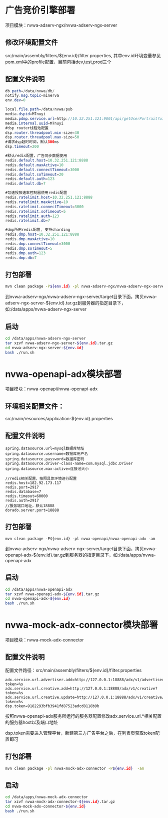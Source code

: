 # 广告竞价引擎部署
项目模块：nvwa-adserv-ngx/nvwa-adserv-ngx-server
## 修改环境配置文件
src/main/assembly/filters/${env.id}/filter.properties, 其中env.id环境变量参见pom.xml中的profile配置，目前包括dev,test,prod三个

## 配置文件说明  
```java  
db.path=/data/nvwa/db/
notify.msg.topic=minerva
env.dev=0

local.file.path=/data/nvwa/pub
media.dspid=M7nuyi
media.pdmp.service.url=http://10.32.251.121:9001/api/getUserPortrait?uid=
media.internal.uuid=M7nuyi
#dsp router线程池配置
dsp.router.threadpool.min-size=30
dsp.router.threadpool.max-size=50
#请求dsp超时时间，默认300ms
dsp.timeout=200

#默认redis配置，广告同步数据使用
redis.default.host=10.32.251.121:8888
redis.default.maxActive=10	
redis.default.connectTimeout=3000
redis.default.soTimeout=20
redis.default.auth=123
redis.default.db=7

#匀速投放速率控制器使用redis配置
redis.ratelimit.host=10.32.251.121:8888
redis.ratelimit.maxActive=10
redis.ratelimit.connectTimeout=3000
redis.ratelimit.soTimeout=5
redis.ratelimit.auth=123
redis.ratelimit.db=7

#dmp所用redis配置, 支持sharding
redis.dmp.host=10.32.251.121:8888
redis.dmp.maxActive=10
redis.dmp.connectTimeout=3000
redis.dmp.soTimeout=5
redis.dmp.auth=123
redis.dmp.db=7
```

## 打包部署  
```bash
mvn clean package -P${env.id} -pl nvwa-adserv-ngx/nvwa-adserv-ngx-server -am  
```

到nvwa-adserv-ngx/nvwa-adserv-ngx-server/target目录下面，拷贝nvwa-adserv-ngx-server-${env.id}.tar.gz到服务器的指定目录下，如:/data/apps/nvwa-adserv-ngx-server

## 启动

```bash
cd /data/apps/nvwa-adserv-ngx-server  
tar xzvf nvwa-adserv-ngx-server-${env.id}.tar.gz  
cd nvwa-adserv-ngx-server-${env.id}
bash ./run.sh

```

# nvwa-openapi-adx模块部署
项目模块：nvwa-openapi/nvwa-openapi-adx  
## 环境相关配置文件：  
src/main/resources/application-${env.id}.properties  

## 配置文件说明  

``` 
spring.datasource.url=mysql数据库地址  
spring.datasource.username=数据库用户名    
spring.datasource.password=数据库密码  
spring.datasource.driver-class-name=com.mysql.jdbc.Driver
spring.datasource.max-active=连接池大小      

//redis相关配置，按照具体环境进行配置    
redis.host=182.92.173.117  
redis.port=2917  
redis.database=7  
redis.timeout=60000  
redis.auth=2917  
//服务端口地址，默认18888  
dorado.server.port=18888
```  

## 打包部署  

```
mvn clean package -P${env.id} -pl nvwa-openapi/nvwa-openapi-adx -am   
```
到nvwa-adserv-ngx/nvwa-adserv-ngx-server/target目录下面，拷贝nvwa-openapi-adx-${env.id}.tar.gz到服务器的指定目录下，如:/data/apps/nvwa-openapi-adx

## 启动  

```bash
cd /data/apps/nvwa-openapi-adx  
tar xzvf nvwa-openapi-adx-${env.id}.tar.gz  
cd nvwa-openapi-adx-${env.id}  
bash ./run.sh 
``` 

# nvwa-mock-adx-connector模块部署
项目模块：nvwa-mock-adx-connector

## 配置文件说明
配置文件路径：src/main/assembly/filters/${env.id}/filter.properties  

```
adx.service.url.advertiser.add=http://127.0.0.1:18888/adx/v1/advertiser?token=%s  
adx.service.url.creative.add=http://127.0.0.1:18888/adx/v1/creative?token=%s  
adx.service.url.creative.update=http://127.0.0.1:18888/adx/v1/creative/update?token=%s  
dsp.token=9182293bfb3941fd87523adcd8118b9b
```

按照nvwa-openapi-adx服务所运行的服务器配置修改adx.service.url.*相关配置的服务器host以及端口地址  

dsp.token需要进入管理平台，新建第三方广告平台之后，在列表页获取token配置即可
## 打包部署  

```bash
mvn clean package -pl nvwa-mock-adx-connector -P${env.id}  -am  
```
  
## 启动  

```bash
cd /data/apps/nvwa-mock-adx-connector  
tar xzvf nvwa-mock-adx-connector-${env.id}.tar.gz  
cd nvwa-mock-adx-connector-${env.id}  
bash ./run.sh  
```
